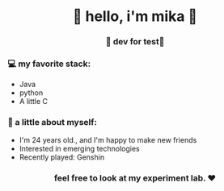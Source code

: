 <h1 align="center"> 🤩 hello, i'm mika 🤩 </h1>
<h3 align="center">🚀 dev for test🚀</h3>

### 💻 my favorite stack:

- Java
- python
- A little C

### 👧 a little about myself:

- I'm 24 years old., and I'm happy to make new friends
- Interested in emerging technologies
- Recently played: Genshin

<h3 align="center"><strong> feel free to look at my experiment lab. ❤ </strong> </h3>
